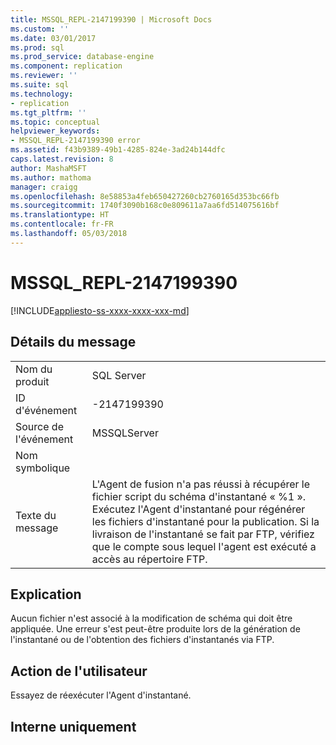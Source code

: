 ```yaml
---
title: MSSQL_REPL-2147199390 | Microsoft Docs
ms.custom: ''
ms.date: 03/01/2017
ms.prod: sql
ms.prod_service: database-engine
ms.component: replication
ms.reviewer: ''
ms.suite: sql
ms.technology:
- replication
ms.tgt_pltfrm: ''
ms.topic: conceptual
helpviewer_keywords:
- MSSQL_REPL-2147199390 error
ms.assetid: f43b9389-49b1-4285-824e-3ad24b144dfc
caps.latest.revision: 8
author: MashaMSFT
ms.author: mathoma
manager: craigg
ms.openlocfilehash: 8e58853a4feb650427260cb2760165d353bc66fb
ms.sourcegitcommit: 1740f3090b168c0e809611a7aa6fd514075616bf
ms.translationtype: HT
ms.contentlocale: fr-FR
ms.lasthandoff: 05/03/2018
---
```

# <a name="mssqlrepl-2147199390"></a>MSSQL_REPL-2147199390
[!INCLUDE[appliesto-ss-xxxx-xxxx-xxx-md](../../includes/appliesto-ss-xxxx-xxxx-xxx-md.md)]
    
## <a name="message-details"></a>Détails du message  
  
|||  
|-|-|  
|Nom du produit|SQL Server|  
|ID d'événement|-2147199390|  
|Source de l'événement|MSSQLServer|  
|Nom symbolique||  
|Texte du message|L'Agent de fusion n'a pas réussi à récupérer le fichier script du schéma d'instantané « %1 ». Exécutez l'Agent d'instantané pour régénérer les fichiers d'instantané pour la publication. Si la livraison de l'instantané se fait par FTP, vérifiez que le compte sous lequel l'agent est exécuté a accès au répertoire FTP.|  
  
## <a name="explanation"></a>Explication  
 Aucun fichier n'est associé à la modification de schéma qui doit être appliquée. Une erreur s'est peut-être produite lors de la génération de l'instantané ou de l'obtention des fichiers d'instantanés via FTP.  
  
## <a name="user-action"></a>Action de l'utilisateur  
 Essayez de réexécuter l'Agent d'instantané.  
  
## <a name="internal-only"></a>Interne uniquement  
  

